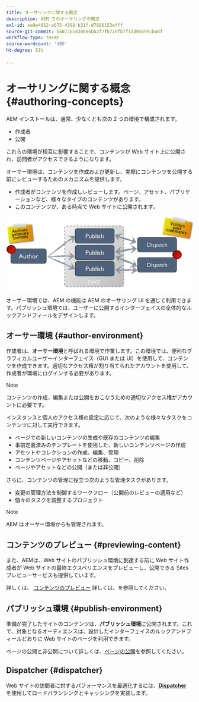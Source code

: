 ```yaml
---
title: オーサリングに関する概念
description: AEM でのオーサリングの概念
exl-id: ee9e4952-e075-4398-b31f-d7886153efff
source-git-commit: b407765438086bb2f7fb720fb7f1dd05699cb48f
workflow-type: tm+mt
source-wordcount: '385'
ht-degree: 81%

---
```


# オーサリングに関する概念 {#authoring-concepts}

AEM インストールは、通常、少なくとも次の 2 つの環境で構成されます。

* 作成者
* 公開

これらの環境が相互に影響することで、コンテンツが Web サイト上に公開され、訪問者がアクセスできるようになります。

オーサー環境は、コンテンツを作成および更新し、実際にコンテンツを公開する前にレビューするためのメカニズムを提供します。

* 作成者がコンテンツを作成しレビューします。ページ、アセット、パブリケーションなど、様々なタイプのコンテンツがあります。
* このコンテンツが、ある時点で Web サイトに公開されます。

![オーサー、パブリッシャー、ディスパッチャーの模式図](/help/sites-cloud/authoring/assets/author-publish.png)

オーサー環境では、AEM の機能は AEM のオーサリング UI を通じて利用できます。パブリッシュ環境では、ユーザーに公開するインターフェイスの全体的なルックアンドフィールをデザインします。

## オーサー環境 {#author-environment}

作成者は、**オーサー環境**&#x200B;と呼ばれる環境で作業します。この環境では、便利なグラフィカルユーザーインターフェイス（GUI または UI）を使用して、コンテンツを作成できます。適切なアクセス権が割り当てられたアカウントを使用して、作成者が環境にログインする必要があります。

>[!NOTE]
>
>コンテンツの作成、編集または公開をおこなうための適切なアクセス権がアカウントに必要です。

インスタンスと個人のアクセス権の設定に応じて、次のような様々なタスクをコンテンツに対して実行できます。

* ページでの新しいコンテンツの生成や既存のコンテンツの編集
* 事前定義済みのテンプレートを使用した、新しいコンテンツページの作成
* アセットやコレクションの作成、編集、管理
* コンテンツページやアセットなどの移動、コピー、削除
* ページやアセットなどの公開（または非公開）

さらに、コンテンツの管理に役立つ次のような管理タスクがあります。

* 変更の管理方法を制御するワークフロー（公開前のレビューの適用など）
* 個々のタスクを調整するプロジェクト

>[!NOTE]
>
>AEM はオーサー環境からも管理されます。

## コンテンツのプレビュー {#previewing-content}

また、AEMは、Web サイトのパブリッシュ環境に到達する前に Web サイト作成者が Web サイトの最終エクスペリエンスをプレビューし、公開できる Sites プレビューサービスも提供しています。

詳しくは、 [コンテンツのプレビュー](/help/sites-cloud/authoring/fundamentals/previewing-content.md) 詳しくは、を参照してください。

## パブリッシュ環境 {#publish-environment}

準備が完了したサイトのコンテンツは、**パブリッシュ環境**&#x200B;に公開されます。これで、対象となるオーディエンスは、設計したインターフェイスのルックアンドフィールどおりに Web サイトのページを利用できます。

ページの公開と非公開について詳しくは、[ページの公開](/help/sites-cloud/authoring/fundamentals/publishing-pages.md)を参照してください。

## Dispatcher {#dispatcher}

Web サイトの訪問者に対するパフォーマンスを最適化するには、**[Dispatcher](/help/implementing/dispatcher/overview.md)** を使用してロードバランシングとキャッシングを実装します。
